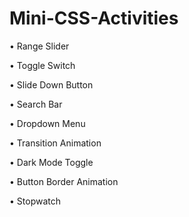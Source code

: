 # Mini-CSS-Activities

• Range Slider

• Toggle Switch

• Slide Down Button

• Search Bar

• Dropdown Menu

• Transition Animation

• Dark Mode Toggle

• Button Border Animation

• Stopwatch
